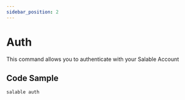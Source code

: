```yaml
---
sidebar_position: 2
---
```


# Auth

This command allows you to authenticate with your Salable Account

## Code Sample

```bash
salable auth
```
